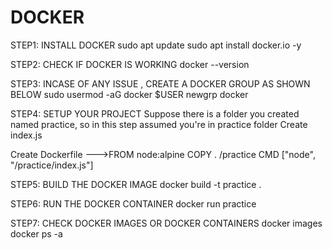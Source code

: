 # DOCKER
STEP1: INSTALL DOCKER
sudo apt update 
sudo apt install docker.io -y

STEP2: CHECK IF DOCKER IS WORKING
docker --version

STEP3: INCASE OF ANY ISSUE , CREATE A DOCKER GROUP AS SHOWN BELOW
sudo usermod -aG docker $USER
newgrp docker

STEP4: SETUP YOUR PROJECT
Suppose there is a folder you created named practice, so in this step assumed you're in practice folder
Create index.js

Create Dockerfile
--->FROM node:alpine
    COPY . /practice
    CMD ["node", "/practice/index.js"]

STEP5: BUILD THE DOCKER IMAGE
docker build -t practice .

STEP6: RUN THE DOCKER CONTAINER
docker run practice

STEP7: CHECK DOCKER IMAGES OR DOCKER CONTAINERS
docker images 
docker ps -a
